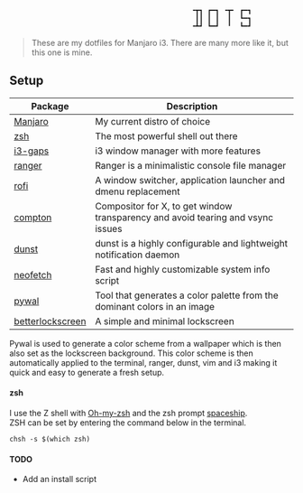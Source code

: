                                                  ╺┳┓ ┏━┓ ╺┳╸ ┏━┓
                                                  ┃┃ ┃ ┃  ┃  ┗━┓
                                                 ╺┻┛ ┗━┛  ╹  ┗━┛

> These are my dotfiles for Manjaro i3. There are many more like it, but this one is mine.


## Setup

| Package                                                                   | Description                                                                       |
|---------------------------------------------------------------------------|-----------------------------------------------------------------------------------|
| [Manjaro](https://manjaro.org/)                                           | My current distro of choice                                                       |
| [zsh](https://github.com/zsh-users/zsh)                                   | The most powerful shell out there                                                 |
| [i3-gaps](https://github.com/Airblader/i3)                                | i3 window manager with more features                                              |
| [ranger](https://github.com/ranger/ranger)                                | Ranger is a minimalistic console file manager                                     |
| [rofi](https://github.com/DaveDavenport/rofi)                             | A window switcher, application launcher and dmenu replacement                     |
| [compton](https://github.com/chjj/compton)                                | Compositor for X, to get window transparency and avoid tearing and vsync issues   |
| [dunst](https://github.com/dunst-project/dunst)                           | dunst is a highly configurable and lightweight notification daemon                |
| [neofetch](https://github.com/dylanaraps/neofetch)                        | Fast and highly customizable system info script                                   |
| [pywal](https://github.com/dylanaraps/pywal)                              | Tool that generates a color palette from the dominant colors in an image          |
| [betterlockscreen](https://github.com/pavanjadhaw/betterlockscreen)       | A simple and minimal lockscreen                                                   |



Pywal is used to generate a color scheme from a wallpaper which is then also set as the lockscreen background.
This color scheme is then automatically applied to the terminal, ranger, dunst, vim and i3 making it quick and easy to generate a fresh setup.


#### zsh

I use the Z shell with [Oh-my-zsh](https://ohmyz.sh/) and the zsh prompt [spaceship](https://github.com/denysdovhan/spaceship-prompt).\
ZSH can be set by entering the command below in the terminal.

```
chsh -s $(which zsh)
```


#### TODO

+ Add an install script
